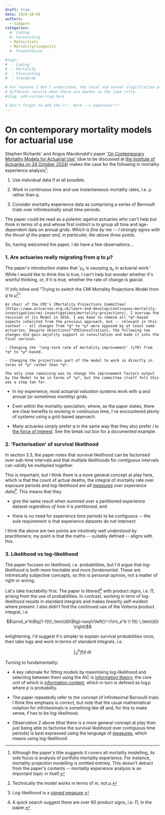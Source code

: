 ```yaml
---
draft: true 
date: 2024-10-09
authors:
  - timgord
categories:
  #- Coding
  #- Forecasting
  - Maths/stats
  - Mortality/longevity
  #- Presentation

#tags:
#  - Coding
#  - Mortality
#  - Forecasting
#  - Standards

# For reasons I don't understand, the local and server slugification produce
# different results when there are dashes in the item title.
#slug: add-custom-slug-here

# Don't forget to add the <!-- more --> separator!!!
---
```


# On contemporary mortality models for actuarial use

Stephen Richards' and Angus Macdonald's paper ['On Contemporary Mortality Models for Actuarial Use'](https://www.longevitas.co.uk/sites/default/files/2024-08/On_contemporary_mortality_models_for_actuarial_use.pdf) (due to be discussed at [the Institute of Actuaries on 24 October 2024](https://actuaries.org.uk/learn/events/events-calendar/sessional-meeting-contemporary-mortality-models-for-actuarial-use/)) makes the case for the following in mortality experience analysis[^Scope]:

[^Scope]: Although the paper's title suggests it covers all mortality modelling, its sole focus is analysis of portfolio mortality experience. For instance, mortality projection modelling is omitted entirely. This  doesn't detract from the paper's contents -- mortality experience analysis is an important topic in itself.

1. Use individual data if at all possible.

1. Work in continuous time and use instantaneous mortality rates, i.e. *μ* rather than *q*.

1. Consider mortality experience data as comprising a series of Bernoulli trials over infinitesimally small time periods.

The paper could be read as a polemic against actuaries who can't help but think in terms of *q* and whose first instinct is to group all time and age-dependent data on annual grids. *Which is fine by me -- I strongly agree with the thrust of the paper and, in particular, the above three points.*

So, having welcomed the paper, I do have a few observations...

<!-- more -->

### 1. Are actuaries really migrating from&#x00A0;*q*&#x00A0;to&#x00A0;*µ*?

The paper's introduction states that '*µ<sub>x</sub>* is usurping *q<sub>x</sub>* in actuarial work.' While I would like to think this is true, I can't help but wonder whether it's wishful thinking, or, if it is true, whether the rate of change is glacial.

!!! info inline end "Trying to switch the CMI Mortality Projections Model from *q* to *µ*[^CMIMNotMu]"

    As chair of the CMI's [Mortality Projections Committee](https://www.actuaries.org.uk/learn-and-develop/continuous-mortality-investigation/cmi-investigations/mortality-projections), I oversaw the revision of its Model in 2016. I was keen to remove all *q*-based aspects inherited from the previous approach, but -- relevant in this context -- all changes from *q* to *µ* were opposed by at least some actuaries. Despite objections[^CMIConsultation], the following two changes did gain majority support in consultation and made it into the final version:

    - Changing the 'long-term rate of mortality improvement' (LTR) from *q* to *µ*-based.

    - Changing the projections part of the model to work in directly in terms of *µ* rather than *q*.

    The only item remaining was to change the improvement factors output by the Model to be in terms of *µ*, but the committee itself felt this was a step too far.

[^CMIMNotMu]: Technically the model works in terms of *m*, not *µ*.

[^CMIConsultation]: See Q&#x202F;6.1 and Q&#x202F;6.2 in [WP&#x00A0;93](https://www.actuaries.org.uk/system/files/field/document/CMI%20WP093%20v02%202016-12-02%20-%20CMI%20Model%20consultation%20responses.pdf)
- In my experience, most actuarial *valuation* systems work with *q* and annual (or sometimes monthly) grids.

- Even within the mortality specialism, where, as the paper states, there are clear benefits to working in continuous time, I've encountered plenty of systems using a grid-based approach.

- Many actuaries simply prefer *q* in the same way that they also prefer *i* to [the force of interest](https://en.wikipedia.org/wiki/Compound_interest#Force_of_interest). See the break out box for a documented example.

### 2. 'Factorisation' of survival likelihood

In section 3.3, the paper notes that survival likelihood can be factorised over sub-time intervals and that multiple likelihoods for *contiguous* intervals can validly be multiplied together.

This is important, but I think there is a more general concept at play here, which is that the count of actual deaths, the integral of mortality rate over exposure periods and log-likelihood are *all [measures](https://en.wikipedia.org/wiki/Measure_(mathematics)) over experience data[^LIsSignedMeasure]*. This means that they

[^LIsSignedMeasure]: Log-likelihood is a [*signed* measure](https://en.wikipedia.org/wiki/Signed_measure).

- give the same result when summed over a partitioned experience dataset *regardless of how it is partitioned*, and

- there is no need for experience time periods to be *contiguous* -- the sole requirement is that experience datasets do not intersect.

I think the above are two points are intuitively well understood by practitioners; my point is that the maths -- suitably defined -- aligns with this.

### 3. Likelihood vs log-likelihood

The paper focuses on likelihood, i.e. probabilities, but I'd argue that *log*-likelihood is both more *tractable* and more *fundamental*. These are intrinsically subjective concepts, so this is personal opinion, not a matter of right or wrong.

Let's take tractability first. The paper is littered[^ProdSigns] with product signs, i.e. $\prod$, arising from the use of probabilities. In contrast, working in term of log-likelihood results in standard integrals and makes linearity self-evident where present. I also didn't find the continued use of the Volterra product integral, i.e.

$$\prod_a^b\Big(1-f(t)\,\text{d}t\Big)=\exp\!\left(\!-\!\int_a^b \! f(t) \,\text{d}t \right)$$

enlightening. I'd suggest it's simpler to explain survival probabilities once, then take logs and work in terms of standard integrals, i.e.

$$\int_a^b \! f(t) \,\text{d}t$$

[^ProdSigns]: A quick search suggest there are over 60 product signs, i.e. $\prod$, in the paper.

Turning to fundamentality:

- A key rationale for fitting models by maximising log-likelihood and selecting between them using the AIC is [information theory](https://en.wikipedia.org/wiki/Entropy_(information_theory)), the core unit of which is [information content](https://en.wikipedia.org/wiki/Information_content), which in turn is defined as $\log p$ where $p$ is probability.

- The paper repeatedly refer to the concept of infinitesimal Bernoulli trials. I think this emphasis is correct, but note that the usual mathematical notation for infinitesimals is something like $\text{d} \ell$ and, for this to make sense, $\ell$ has to be log-likelihood.

- Observation&#x00A0;2 above (that there is a more general concept at play than just being able to factorise the survival likelihood over contiguous time periods) is best expressed using the language of [measures](https://en.wikipedia.org/wiki/Measure_(mathematics)), which means using log-likelihood.
